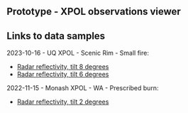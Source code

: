 ## Prototype - XPOL observations viewer 

## Links to data samples

2023-10-16 - UQ XPOL - Scenic Rim - Small fire: 
- [Radar reflectivity, tilt 8 degrees](https://appgc.github.io/web-prototype/Bokeh_Plot_2.html)
- [Radar reflectivity, tilt 6 degrees](https://appgc.github.io/web-prototype/XPOL_DBZH_6deg.html)

2022-11-15 - Monash XPOL - WA - Prescribed burn:
- [Radar reflectivity, tilt 2 degrees](https://appgc.github.io/web-prototype/2022_XPOL_Monash.html)
